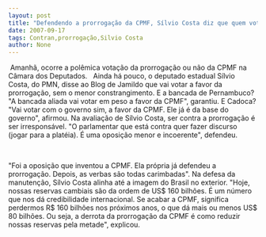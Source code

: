 ```yaml
---
layout: post
title: "Defendendo a prorrogação da CPMF, Sílvio Costa diz que quem votar contra é irresponsável"
date: 2007-09-17
tags: Contran,prorrogação,Silvio Costa
author: None
---
```

&nbsp;Amanh&atilde;, ocorre a pol&ecirc;mica vota&ccedil;&atilde;o da prorroga&ccedil;&atilde;o ou n&atilde;o da CPMF na C&acirc;mara dos Deputados.
&nbsp;
Ainda h&aacute; pouco, o deputado estadual S&iacute;lvio Costa, do PMN, disse ao Blog de Jamildo que vai votar a favor da prorroga&ccedil;&atilde;o, sem o menor constrangimento.
E a bancada de Pernambuco?
&quot;A bancada aliada vai votar em peso a favor da CPMF&quot;, garantiu.
E Cadoca? &quot;Vai votar com o governo sim, a favor da CPMF. Ele j&aacute; &eacute; da base do governo&quot;, afirmou.
Na avalia&ccedil;&atilde;o de S&iacute;lvio Costa, ser contra a prorroga&ccedil;&atilde;o &eacute; ser irrespons&aacute;vel. &quot;O parlamentar que est&aacute; contra quer fazer discurso (jogar para a plat&eacute;ia). &Eacute; uma oposi&ccedil;&atilde;o menor e incoerente&quot;, defendeu.

&nbsp;

&quot;Foi a oposi&ccedil;&atilde;o que inventou a CPMF. Ela pr&oacute;pria j&aacute; defendeu a prorroga&ccedil;&atilde;o. Depois, as verbas s&atilde;o todas carimbadas&quot;.
Na defesa da manuten&ccedil;&atilde;o, S&iacute;lvio Costa alinha at&eacute; a imagem do Brasil no exterior.
&quot;Hoje, nossas reservas cambiais s&atilde;o da ordem de US$ 160 bilh&otilde;es. &Eacute; um n&uacute;mero que nos d&aacute; credibilidade internacional. Se acabar a CPMF, significa perdermos R$ 160 bilh&otilde;es nos pr&oacute;ximos anos, o que d&aacute; mais ou menos US$ 80 bilh&otilde;es. Ou seja, a derrota da prorroga&ccedil;&atilde;o da CPMF &eacute; como reduzir nossas reservas pela metade&quot;, explicou. 